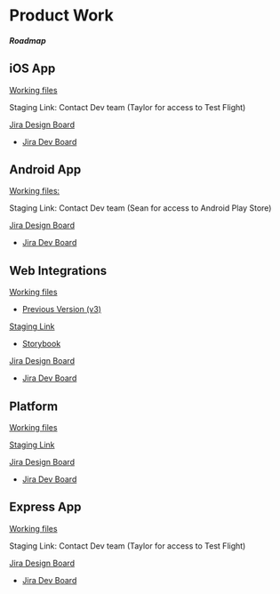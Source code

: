 # Product Work

##### Roadmap

## iOS App

[Working files]( https://www.figma.com/files/project/7783641/%F0%9F%93%B1iOS)

Staging Link: Contact Dev team (Taylor for access to Test Flight)

[Jira Design Board](https://marianatek.atlassian.net/secure/RapidBoard.jspa?rapidView=80&projectKey=CAPPS&selectedIssue=CAPPS-1859) 

- [Jira Dev Board](https://marianatek.atlassian.net/secure/RapidBoard.jspa?rapidView=73&projectKey=CAPPS)

## Android App

[Working files:](https://www.figma.com/files/project/7783643/%F0%9F%93%B1Android) 

Staging Link: Contact Dev team (Sean for access to Android Play Store)

[Jira Design Board](https://marianatek.atlassian.net/secure/RapidBoard.jspa?rapidView=80&projectKey=CAPPS&selectedIssue=CAPPS-1859) 

- [Jira Dev Board](https://marianatek.atlassian.net/secure/RapidBoard.jspa?rapidView=73&projectKey=CAPPS)

## Web Integrations

[Working files]( https://www.figma.com/files/project/4833286/%F0%9F%92%BBWeb-Integrations)

- [Previous Version (v3)](https://www.dropbox.com/sh/nd8jeyu0huh457w/AAAHbIKyzE7w6q6-DhtYlhNTa?dl=0 ) 

[Staging Link](https://cousteau-r45kxk.marianatools-staging.com/?_mt=%2Fschedule%2Fdaily%2F)

- [Storybook](https://cousteau-r45kxk.marianaiframes-staging.com/storybook)

[Jira Design Board]( https://marianatek.atlassian.net/secure/RapidBoard.jspa?rapidView=80&projectKey=CAPPS&selectedIssue=CAPPS-1859)

- [Jira Dev Board](https://marianatek.atlassian.net/secure/RapidBoard.jspa?rapidView=73&projectKey=CAPPS)

## Platform

[Working files](https://www.figma.com/files/project/1856391/%F0%9F%92%BBPlatform)

[Staging Link](https://cousteau-r45kxk.marianatek.com/admin/)

[Jira Design Board](https://marianatek.atlassian.net/secure/RapidBoard.jspa?rapidView=107&projectKey=MT)

- [Jira Dev Board](https://marianatek.atlassian.net/secure/RapidBoard.jspa?rapidView=38&projectKey=MT)

## Express App

[Working files](https://www.figma.com/files/project/8975165/%F0%9F%93%B2Express)

Staging Link: Contact Dev team (Taylor for access to Test Flight)

[Jira Design Board](https://marianatek.atlassian.net/secure/RapidBoard.jspa?rapidView=80&projectKey=CAPPS&selectedIssue=CAPPS-1859)

- [Jira Dev Board](https://marianatek.atlassian.net/secure/RapidBoard.jspa?rapidView=73&projectKey=CAPPS)

